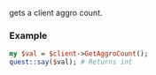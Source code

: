 gets a client aggro count.
### Example

```perl
my $val = $client->GetAggroCount();
quest::say($val); # Returns int
```